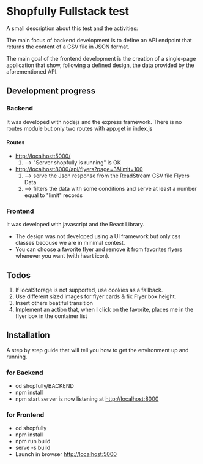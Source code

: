 # Shopfully Fullstack test

A small description about this test and the activities:

The main focus of backend development is to define an API endpoint that returns
the content of a CSV file in JSON format.

The main goal of the frontend development is the creation of a single-page application that
show, following a defined design, the data provided by the aforementioned API.

## Development progress

### Backend

It was developed with nodejs and the express framework.
There is no routes module but only two routes with app.get in index.js

#### Routes

* <http://localhost:5000/>  
    1. --> "Server shopfully is running" is OK
* <http://localhost:8000/api/flyers?page=3&limit=100>
    1. --> serve the Json response from the ReadStream CSV file Flyers Data
    2. --> filters the data with some conditions and serve at least a number equal to "limit" records

### Frontend

It was developed with javascript and the React Library.

* The design was not developed using a UI framework but only css classes becouse we are in minimal contest.
* You can choose a favorite flyer and remove it from favorites flyers whenever you want (with heart icon).

## Todos

1. If localStorage is not supported, use cookies as a fallback.
2. Use different sized images for flyer cards & fix Flyer box height.
3. Insert others beatiful transition
4. Implement an action that, when I click on the favorite, places me in the flyer box in the container list

## Installation

A step by step guide that will tell you how to get the environment up and running.

### for Backend

* cd shopfully/BACKEND
* npm install
* npm start
server is now listening at <http://localhost:8000>

### for Frontend

* cd shopfully
* npm install
* npm run build
* serve -s build
* Launch in browser <http://localhost:5000>
